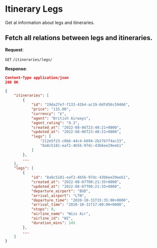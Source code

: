 # Itinerary Legs

Get al information about legs and itineraries.

## Fetch all relations between legs and itineraries.

**Request**:

`GET` `/itineraries/legs/`

**Response**:

```json
Content-Type application/json
200 OK

{
	"itineraries": [
		{
			"id": "19da2fe7-f133-42b4-ac19-0dfd56c59466",
			"price": "115.00",
			"currency": "£",
			"agent": "British Airways",
			"agent_rating": "9.3",
			"created_at": "2022-08-06T23:40:21+0000",
			"updated_at": "2022-08-06T23:40:21+0000",
			"legs": [
				"212e5f23-c0b6-44c4-b694-2b27b7f4ac33",
				"8a8c5181-eaf2-4b56-97dc-43b6ee29eeb1"
			]
		},
        ...
    ],
    "legs": [
		{
			"id": "8a8c5181-eaf2-4b56-97dc-43b6ee29eeb1",
			"created_at": "2022-08-07T00:21:35+0000",
			"updated_at": "2022-08-07T00:21:35+0000",
			"departure_airport": "BUD",
			"arrival_airport": "LTN",
			"departure_time": "2020-10-31T15:35:00+0000",
			"arrival_time": "2020-10-31T17:00:00+0000",
			"stops": 0,
			"airline_name": "Wizz Air",
			"airline_id": "WZ",
			"duration_mins": 145
		},
        ...
    ]
}

```
